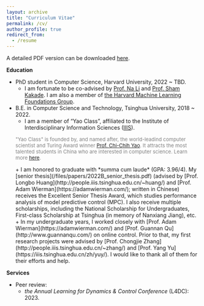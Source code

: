 ```yaml
---
layout: archive
title: "Curriculum Vitae"
permalink: /cv/
author_profile: true
redirect_from:
  - /resume
---
```


A detailed PDF version can be downloaded [here](/files/CV.pdf).

**Education**
+ PhD student in Computer Science, Harvard University, 2022 ~ TBD.
  + I am fortunate to be co-advised by [Prof. Na Li](https://nali.seas.harvard.edu/) and [Prof. Sham Kakade](https://sham.seas.harvard.edu/). I am also a member of [the Harvard Machine Learning Foundations Group](https://mlfoundations.org/).
+ B.E. in Computer Science and Technology, Tsinghua University, 2018 ~ 2022.
  + I am a member of “Yao Class”, affiliated to the Institute of Interdisciplinary Information Sciences ([IIIS](https://iiis.tsinghua.edu.cn/en/about/)).  
  <p style="embedding:4em"><font size="2" color="gray"> "Yao Class" is founded by, and named after, the world-leadind computer scientist and Turing Award winner <a href="https://iiis.tsinghua.edu.cn/yao/">Prof. Chi-Chih Yao</a>. It attracts the most talented students in China who are interested in computer science. Learn more <a href="https://iiis.tsinghua.edu.cn/en/yaoclass/">here</a>. </font></p>
  + I am honored to graduate with *summa cum laude* (GPA: 3.96/4). My [senior thesis](/files/papers/2022B_senior_thesis.pdf) (advised by [Prof. Longbo Huang](http://people.iiis.tsinghua.edu.cn/~huang/) and [Prof. Adam Wierman](https://adamwierman.com/); written in Chinese) receives the Excellent Senior Thesis Award, which studies performance analysis of model predictive control (MPC). I also receive multiple scholarships, including the National Scholarship for Undergraduates, First-class Scholarship at Tsinghua (in memory of Nanxiang Jiang), etc.
  + In my undergraduate years, I worked closely with [Prof. Adam Wierman](https://adamwierman.com/) and [Prof. Guannan Qu](http://www.guannanqu.com/) on online control. Prior to that, my first research projects were advised by [Prof. Chongjie Zhang](http://people.iiis.tsinghua.edu.cn/~zhang/) and [Prof. Yang Yu](https://iiis.tsinghua.edu.cn/zh/yuy/). I would like to thank all of them for their efforts and help.


**Services**
+ Peer review:
  + *the Annual Learning for Dynamics & Control Conference* (L4DC): 2023.